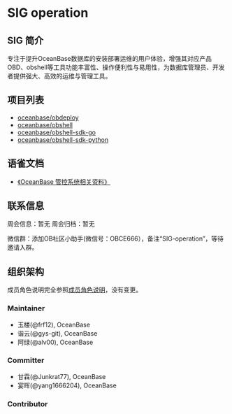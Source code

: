 # SIG operation

## SIG 简介

专注于提升OceanBase数据库的安装部署运维的用户体验，增强其对应产品OBD、obshell等工具功能丰富性、操作便利性与易用性，为数据库管理员、开发者提供强大、高效的运维与管理工具。

## 项目列表

- [oceanbase/obdeploy](https://github.com/oceanbase/obdeploy)
- [oceanbase/obshell](https://github.com/oceanbase/obshell)
- [oceanbase/obshell-sdk-go](https://github.com/oceanbase/obshell-sdk-go)
- [oceanbase/obshell-sdk-python](https://github.com/oceanbase/obshell-sdk-python)

## 语雀文档
-  [《OceanBase 管控系统相关资料》](https://oceanbase.yuque.com/org-wiki-obtech-vh7w9r/ocp?# )
## 联系信息

周会信息：暂无
周会归档：暂无

微信群：添加OB社区小助手(微信号：OBCE666），备注“SIG-operation”，等待邀请入群。

## 组织架构

成员角色说明完全参照[成员角色说明](../membership.md)，没有变更。

### Maintainer

- 玉楼(@frf12), OceanBase
- 谐云(@gys-git), OceanBase
- 阿绿(@alv00), OceanBase

### Committer

- 甘霖(@Junkrat77), OceanBase
- 宴晖(@yang1666204), OceanBase

### Contributor
